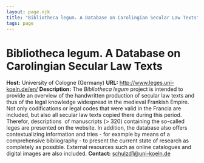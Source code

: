 ```yaml
---
layout: page.njk
title: "Bibliotheca legum. A Database on Carolingian Secular Law Texts"
tags: page
---
```

# Bibliotheca legum. A Database on Carolingian Secular Law Texts



**Host:** University of Cologne (Germany)
**URL:** <http://www.leges.uni-koeln.de/en/>
**Description:** The *Bibliotheca legum* project is intended to provide an overview of the handwritten production of secular
 law texts and thus of the legal knowledge widespread in the medieval Frankish Empire.
 Not only codifications or legal codes that were valid in the Francia are included,
 but also all secular law texts copied there during this period. Therefor, descriptions 
 of manuscripts (> 320) containing the so-called leges are presented on the website.
 In addition, the database also offers contextualizing information and tries - for
 example by means of a comprehensive bibliography - to present the current state of
 research as completely as possible. External resources such as online catalogues and
 digital images are also included.
**Contact:** [schulzd1@uni-koeln.de](mailto:schulzd1@uni-koeln.de)

